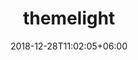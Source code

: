 ---
title: "themelight"
date: 2018-12-28T11:02:05+06:00 
# type don't remove or customize
type : "docs"
---